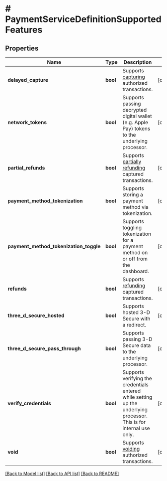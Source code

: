 # # PaymentServiceDefinitionSupportedFeatures

## Properties

Name | Type | Description | Notes
------------ | ------------- | ------------- | -------------
**delayed_capture** | **bool** | Supports [capturing](#operation/capture-transaction) authorized transactions. | [optional]
**network_tokens** | **bool** | Supports passing decrypted digital wallet (e.g. Apple Pay) tokens to the underlying processor. | [optional]
**partial_refunds** | **bool** | Supports [partially refunding](#operation/refund-transaction) captured transactions. | [optional]
**payment_method_tokenization** | **bool** | Supports storing a payment method via tokenization. | [optional]
**payment_method_tokenization_toggle** | **bool** | Supports toggling tokenization for a payment method on or off from the dashboard. | [optional]
**refunds** | **bool** | Supports [refunding](#operation/refund-transaction) captured transactions. | [optional]
**three_d_secure_hosted** | **bool** | Supports hosted 3-D Secure with a redirect. | [optional]
**three_d_secure_pass_through** | **bool** | Supports passing 3-D Secure data to the underlying processor. | [optional]
**verify_credentials** | **bool** | Supports verifying the credentials entered while setting up the underlying processor. This is for internal use only. | [optional]
**void** | **bool** | Supports [voiding](#operation/void-transaction) authorized transactions. | [optional]

[[Back to Model list]](../../README.md#models) [[Back to API list]](../../README.md#endpoints) [[Back to README]](../../README.md)
